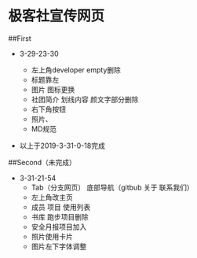 # 极客社宣传网页  

##First

- 3-29-23-30
    - 左上角developer empty删除
    - 标题靠左
    - 图片 图标更换
    - 社团简介 划线内容 颜文字部分删除
    - 右下角按钮
    - 照片、
    - MD规范

- 以上于2019-3-31-0-18完成


##Second（未完成）
- 3-31-21-54
    - Tab（分支网页） 底部导航（gitbub 关于 联系我们）
    - 左上角改主页
    - 成员 项目 使用列表
    - 书库 跑步项目删除
    - 安全月报项目加入
    - 照片使用卡片
    - 图片左下字体调整